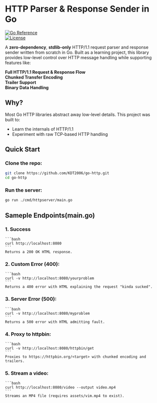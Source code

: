 # HTTP Parser & Response Sender in Go

[![Go Reference](https://pkg.go.dev/badge/github.com/KDT2006/go-http.svg)](https://pkg.go.dev/github.com/KDT2006/go-http)  
[![License](https://img.shields.io/badge/license-MIT-blue.svg)](LICENSE)

A **zero-dependency**, **stdlib-only** HTTP/1.1 request parser and response sender written from scratch in Go. Built as a learning project, this library provides low-level control over HTTP message handling while supporting features like:

**Full HTTP/1.1 Request & Response Flow**  
**Chunked Transfer Encoding**  
**Trailer Support**  
**Binary Data Handling**

## **Why?**

Most Go HTTP libraries abstract away low-level details. This project was built to:

- Learn the internals of HTTP/1.1
- Experiment with raw TCP-based HTTP handling

## **Quick Start**

### Clone the repo:

```bash
git clone https://github.com/KDT2006/go-http.git
cd go-http
```

### Run the server:

```bash
go run ./cmd/httpserver/main.go
```

## **Sameple Endpoints(main.go)**

### 1. Success

    ```bash
    curl http://localhost:8080
    ```
    Returns a 200 OK HTML response.

### 2. Custom Error (400):

    ```bash
    curl -v http://localhost:8080/yourproblem
    ```
    Returns a 400 error with HTML explaining the request "kinda sucked".

### 3. Server Error (500):

    ```bash
    curl -v http://localhost:8080/myproblem
    ```
    Returns a 500 error with HTML admitting fault.

### 4. Proxy to httpbin:

    ```bash
    curl -v http://localhost:8080/httpbin/get
    ```
    Proxies to https://httpbin.org/<target> with chunked encoding and trailers.

### 5. Stream a video: 

    ```bash
    curl http://localhost:8080/video --output video.mp4
    ```
    Streams an MP4 file (requires assets/vim.mp4 to exist).